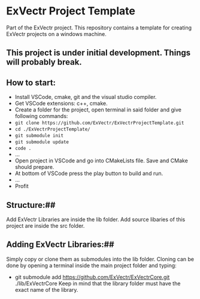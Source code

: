 # ExVectr Project Template
Part of the ExVectr project. 
This repository contains a template for creating ExVectr projects on a windows machine.
## **This project is under initial development. Things will probably break.**
## How to start:
- Install VSCode, cmake, git and the visual studio compiler.
- Get VSCode extensions: c++, cmake.
- Create a folder for the project, open terminal in said folder and give following commands:
- `git clone https://github.com/ExVectr/ExVectrProjectTemplate.git`
- `cd ./ExVectrProjectTemplate/`
- `git submodule init`
- `git submodule update`
- `code .`
- ...
- Open project in VSCode and go into CMakeLists file. Save and CMake should prepare.
- At bottom of VSCode press the play button to build and run.
- ...
- Profit
## Structure:##
Add ExVectr Libraries are inside the lib folder. Add source libaries of this project are inside the src folder.
## Adding ExVectr Libraries:##
Simply copy or clone them as submodules into the lib folder. Cloning can be done by opening a terminal inside the main project folder and typing:
- git submodule add https://github.com/ExVectr/ExVectrCore.git ./lib/ExVectrCore
Keep in mind that the library folder must have the exact name of the library.
